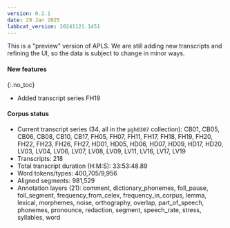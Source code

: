 ```yaml
---
version: 0.2.1
date: 29 Jan 2025
labbcat_version: 20241121.1451
---
```


This is a "preview" version of APLS.
We are still adding new transcripts and refining the UI, so the data is subject to change in minor ways.


#### New features
{:.no_toc}

- Added transcript series FH19


#### Corpus status

- Current transcript series (34, all in the `pgh0307` collection): CB01, CB05, CB06, CB08, CB10, CB17, FH05, FH07, FH11, FH17, FH18, FH19, FH20, FH22, FH23, FH26, FH27, HD01, HD05, HD06, HD07, HD09, HD17, HD20, LV03, LV04, LV06, LV07, LV08, LV09, LV11, LV16, LV17, LV19
- Transcripts: 218
- Total transcript duration (H:M:S): 33:53:48.89
- Word tokens/types: 400,705/9,956
- Aligned segments: 981,529
- Annotation layers (21): <span class="layer">comment</span>, <span class="layer">dictionary_phonemes</span>, <span class="layer">foll_pause</span>, <span class="layer">foll_segment</span>, <span class="layer">frequency_from_celex</span>, <span class="layer">frequency_in_corpus</span>, <span class="layer">lemma</span>, <span class="layer">lexical</span>, <span class="layer">morphemes</span>, <span class="layer">noise</span>, <span class="layer">orthography</span>, <span class="layer">overlap</span>, <span class="layer">part_of_speech</span>, <span class="layer">phonemes</span>, <span class="layer">pronounce</span>, <span class="layer">redaction</span>, <span class="layer">segment</span>, <span class="layer">speech_rate</span>, <span class="layer">stress</span>, <span class="layer">syllables</span>, <span class="layer">word</span>
